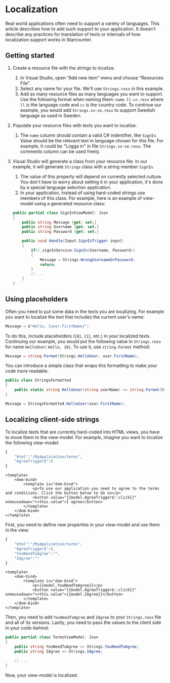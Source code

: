 # Localization

Real world applications often need to support a variety of languages. This article describes how to add such support to your application. It doesn't describe any practices for translation of texts or internals of how localization support works in Starcounter.

## Getting started

1. Create a resource file with the strings to localize.
   1. In Visual Studio, open "Add new item" menu and choose "Resources File".
   2. Select any name for your file. We'll use `Strings.resx` in this example.
   3. Add as many resource files as many languages you want to support. Use the following format when naming them: `name.ll-cc.resx` where `ll` is the language code and `cc` is the country code. To continue our example, you would add `Strings.sv-se.resx` to support Swedish language as used in Sweden.
2. Populate your resource files with texts you want to localize.
   1. The `name` column should contain a valid C\# indentifier, like `SignIn`. Value should be the relevant text in language chosen for this file. For example, it could be "Logga in" in file `Strings.sv-se.resx`. The comments column can be used freely.
3. Visual Studio will generate a class from your resource file. In our example, it will generate `Strings` class with a string member `SignIn`.
   1. The value of this property will depend on currently selected culture. You don't have to worry about setting it in your application, it's done by a special language selection application. 
   2. In your application, instead of using hard-coded strings use members of this class. For example, here is an example of view-model using a generated resource class:

   ```csharp
   public partial class SignInViewModel: Json
   {
       public string Message {get; set;}
       public string Username {get; set;}
       public string Password {get; set;}

       public void Handle(Input.SignInTrigger input)
       {
           if(!_signInService.SignIn(Username, Password))
           {
               Message = Strings.WrongUsernameOrPassword;
               return;
           }
           // ...
       }
   }
   ```

## Using placeholders

Often you need to put some data in the texts you are localizing. For example you want to localize the text that includes the current user's name:

```csharp
Message = $"Hello, {user.FirstName}";
```

To do this, include placeholders \(`{0}`, `{1}`, etc.\) in your localized texts. Continuing our example, you would put the following value in `Strings.resx` for name `HelloUser`: `Hello, {0}`. To use it, use `string.Format` method:

```csharp
Message = string.Format(Strings.HelloUser, user.FirstName);
```

You can introduce a simple class that wraps this formatting to make your code more readable:

```csharp
public class StringsFormatted
{
    public static string HelloUser(string userName) => string.Format(Strings.HelloUser, userName);
}
```

```csharp
Message = StringsFormatted.HelloUser(user.FirstName);
```

## Localizing client-side strings

To localize texts that are currently hard-coded into HTML views, you have to move them to the view-model. For example, imagine you want to localize the following view-model:

```javascript
{
    "Html":"/MyApplication/terms",
    "AgreeTrigger$":0
}
```

```markup
<template>
    <dom-bind>
        <template is="dom-bind">
            <p>To use our application you need to agree to the terms and conditions. Click the button below to do so</p>
            <button value="{{model.AgreeTrigger$::click}}" onmousedown="++this.value">I agree</button>
        </template>
    </dom-bind>
</template>
```

First, you need to define new properties in your view-model and use them in the view:

```javascript
{
    "Html":"/MyApplication/terms",
    "AgreeTrigger$":0,
    "YouNeedToAgree":"",
    "IAgree":""
}
```

```markup
<template>
    <dom-bind>
        <template is="dom-bind">
            <p>{{model.YouNeedToAgree}}</p>
            <button value="{{model.AgreeTrigger$::click}}" onmousedown="++this.value">{{model.IAgree}}</button>
        </template>
    </dom-bind>
</template>
```

Then, you need to add `YouNeedToAgree` and `IAgree` to your `Strings.resx` file and all of its versions. Lastly, you need to pass the values to the client side in your code-behind:

```csharp
public partial class TermsViewModel: Json
{
    public string YouNeedToAgree => Strings.YouNeedToAgree;
    public string IAgree => Strings.IAgree;

    // ...
}
```

Now, your view-model is localized.

